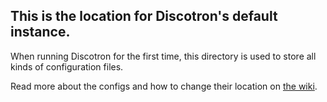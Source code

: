 ## This is the location for Discotron's default instance.
When running Discotron for the first time, this directory is used to store all kinds of configuration files.

Read more about the configs and how to change their location on [the wiki](https://github.com/forwards-long-jump/discotron/wiki/Configuration-files).
